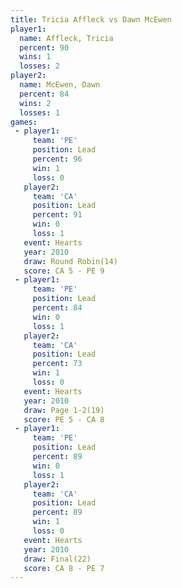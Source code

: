 ```yaml
---
title: Tricia Affleck vs Dawn McEwen
player1:               
  name: Affleck, Tricia
  percent: 90          
  wins: 1              
  losses: 2            
player2:               
  name: McEwen, Dawn   
  percent: 84          
  wins: 2              
  losses: 1            
games:
 - player1:        
     team: 'PE'    
     position: Lead
     percent: 96   
     win: 1        
     loss: 0       
   player2:        
     team: 'CA'    
     position: Lead
     percent: 91   
     win: 0        
     loss: 1       
   event: Hearts        
   year: 2010           
   draw: Round Robin(14)
   score: CA 5 - PE 9   
 - player1:        
     team: 'PE'    
     position: Lead
     percent: 84   
     win: 0        
     loss: 1       
   player2:        
     team: 'CA'    
     position: Lead
     percent: 73   
     win: 1        
     loss: 0       
   event: Hearts     
   year: 2010        
   draw: Page 1-2(19)
   score: PE 5 - CA 8
 - player1:        
     team: 'PE'    
     position: Lead
     percent: 89   
     win: 0        
     loss: 1       
   player2:        
     team: 'CA'    
     position: Lead
     percent: 89   
     win: 1        
     loss: 0       
   event: Hearts     
   year: 2010        
   draw: Final(22)   
   score: CA 8 - PE 7
---
```

